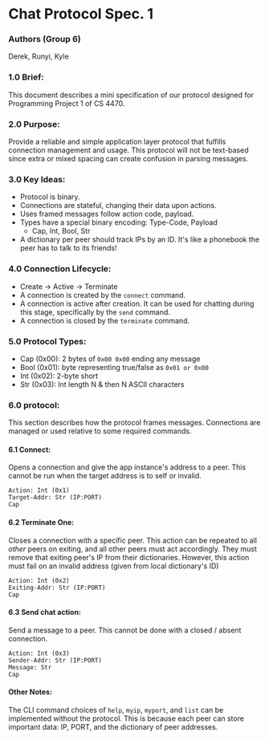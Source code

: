 # Chat Protocol Spec. 1

### Authors (Group 6)
Derek, Runyi, Kyle

### 1.0 Brief:
This document describes a mini specification of our protocol designed for Programming Project 1 of CS 4470.

### 2.0 Purpose:
Provide a reliable and simple application layer protocol that fulfills connection management and usage. This protocol will not be text-based since extra or mixed spacing can create confusion in parsing messages.

### 3.0 Key Ideas:
 - Protocol is binary.
 - Connections are stateful, changing their data upon actions. 
 - Uses framed messages follow action code, payload.
 - Types have a special binary encoding: Type-Code, Payload 
    - Cap, Int, Bool, Str
 - A dictionary per peer should track IPs by an ID. It's like a phonebook the peer has to talk to its friends!

### 4.0 Connection Lifecycle:
 - Create -> Active -> Terminate
 - A connection is created by the `connect` command.
 - A connection is active after creation. It can be used for chatting during this stage, specifically by the `send` command.
 - A connection is closed by the `terminate` command. 

### 5.0 Protocol Types:
 - Cap (0x00): 2 bytes of `0x00 0x00` ending any message
 - Bool (0x01): byte representing true/false as `0x01 or 0x00`
 - Int (0x02): 2-byte short
 - Str (0x03): Int length N & then N ASCII characters 

### 6.0 protocol:
This section describes how the protocol frames messages. Connections are managed or used relative to some required commands.

#### 6.1 Connect:
Opens a connection and give the app instance's address to a peer. This cannot be run when the target address is to self or invalid.
```
Action: Int (0x1)
Target-Addr: Str (IP:PORT)
Cap
```

#### 6.2 Terminate One:
Closes a connection with a specific peer. This action can be repeated to all _other_ peers on exiting, and all other peers must act accordingly. They must remove that exiting peer's IP from their dictionaries. However, this action must fail on an invalid address (given from local dictionary's ID)
```
Action: Int (0x2)
Exiting-Addr: Str (IP:PORT)
Cap
```

#### 6.3 Send chat action:
Send a message to a peer. This cannot be done with a closed / absent connection.
```
Action: Int (0x3)
Sender-Addr: Str (IP:PORT)
Message: Str
Cap
```

#### Other Notes:
The CLI command choices of `help`, `myip`, `myport`, and `list` can be implemented without the protocol. This is because each peer can store important data: IP, PORT, and the dictionary of peer addresses.
